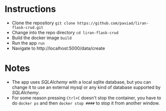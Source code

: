 # Instructions

* Clone the repository `git clone https://github.com/paviad/liran-flask-crud.git`
* Change into the repo directory `cd liran-flask-crud`
* Build the docker image `build`
* Run the app `run`
* Navigate to http://localhost:5000/data/create

# Notes

* The app uses *SQLAlchemy* with a local sqlite database, but you can change it to use an external mysql or any kind of database supported by *SQLAlchemy*.
* For some reason pressing `Ctrl+C` doesn't stop the container, you have to do `docker ps` and then `docker stop ####` to stop it from another window.
